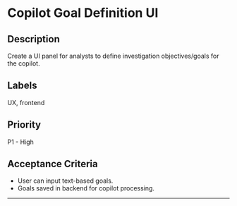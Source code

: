 # Copilot Goal Definition UI

## Description
Create a UI panel for analysts to define investigation objectives/goals for the copilot.

## Labels
UX, frontend

## Priority
P1 - High

## Acceptance Criteria
- User can input text-based goals.
- Goals saved in backend for copilot processing.

---
